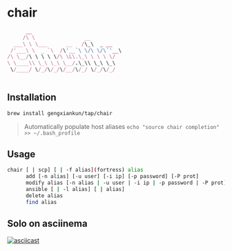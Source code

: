# chair
```ruby
      __                            
     /\ \                __         
  ___\ \ \___      __   /\_\  _ __  
 /'___\ \  _ `\  /\'__`\ \/\ \/\`'__\
/\ \__/\ \ \ \ \/\ \L\.\_\ \ \ \ \/ 
\ \____\\ \_\ \_\ \__/.\_\\ \_\ \_\ 
 \/____/ \/_/\/_/\/__/\/_/ \/_/\/_/ 
                                    
```

## Installation
```bash
brew install gengxiankun/tap/chair
```
> Automatically populate host aliases
> `echo "source chair completion" >> ~/.bash_profile`

## Usage
```bash
chair [ | scp] [ | -f alias](fortress) alias
      add [-n alias] [-u user] [-i ip] [-p password] [-P prot]
      modify alias [-n alias | -u user | -i ip | -p password | -P prot]
      ansible [ | -l alias] [ | alias]
      delete alias
      find alias
```

## Solo on asciinema
[![asciicast](https://asciinema.org/a/J75WcN7jfWS8EyCjTg3x1zN6c.png)](https://asciinema.org/a/J75WcN7jfWS8EyCjTg3x1zN6c)
